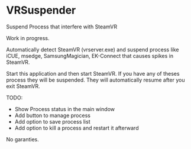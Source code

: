# VRSuspender
Suspend Process that interfere with SteamVR

Work in progress. 

Automatically detect SteamVR (vrserver.exe) and suspend process like iCUE, msedge, SamsungMagician, EK-Connect that causes spikes in
SteamVR.

Start this application and then start SteamVR. If you have any of theses process they will be suspended. They will automatically resume after you exit SteamVR.

TODO:
- Show Process status in the main window
- Add button to manage process
- Add option to save process list
- Add option to kill a process and restart it afterward

No garanties. 

